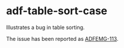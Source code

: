 adf-table-sort-case
===================

Illustrates a bug in table sorting.

The issue has been reported as [ADFEMG-113](https://java.net/jira/browse/ADFEMG-11).
